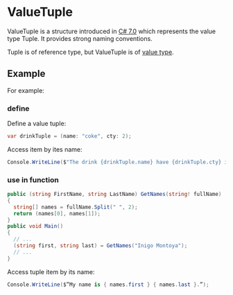 # ValueTuple

ValueTuple is a structure introduced in [C# 7.0](https://learn.microsoft.com/en-us/dotnet/api/system.valuetuple?view=net-8.0) which represents the value type Tuple. It provides strong naming conventions.

Tuple is of reference type, but ValueTuple is of [value type](https://learn.microsoft.com/en-us/dotnet/api/system.valuetuple?view=net-8.0).


## Example

For example:

### define
Define a value tuple:

```c#
var drinkTuple = (name: "coke", cty: 2);
```

Access item by ites name:

```c#
Console.WriteLine($"The drink {drinkTuple.name} have {drinkTuple.cty} items.");
```

### use in function

```c#
public (string FirstName, string LastName) GetNames(string! fullName)
{
  string[] names = fullName.Split(" ", 2);
  return (names[0], names[1]);
}
public void Main()
{
  // ...
  (string first, string last) = GetNames("Inigo Montoya");
  // ...
}
```

Access tuple item by its name:

```c#
Console.WriteLine($”My name is { names.first } { names.last }.”);
```

